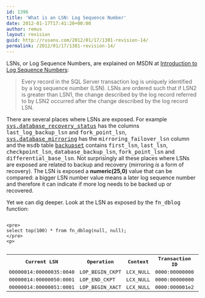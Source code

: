 ```yaml
---
id: 1396
title: 'What is an LSN: Log Sequence Number'
date: 2012-01-17T17:41:20+00:00
author: remus
layout: revision
guid: http://rusanu.com/2012/01/17/1381-revision-14/
permalink: /2012/01/17/1381-revision-14/
---
```

LSNs, or Log Sequence Numbers, are explained on MSDN at <a href="http://msdn.microsoft.com/en-us/library/ms190411.aspx" target="_blank">Introduction to Log Sequence Numbers</a>:

> Every record in the SQL Server transaction log is uniquely identified by a log sequence number (LSN). LSNs are ordered such that if LSN2 is greater than LSN1, the change described by the log record referred to by LSN2 occurred after the change described by the log record LSN.

There are several places where LSNs are exposed. For example <a href="http://msdn.microsoft.com/en-us/library/ms178575.aspx" target="_blank"><tt>sys.database_recovery_status</tt></a> has the columns <tt>last_log_backup_lsn</tt> and <tt>fork_point_lsn</tt>, <a href="http://msdn.microsoft.com/en-us/library/ms178655.aspx" target="_blank"><tt>sys.database_mirroring</tt></a> has the <tt>mirroring_failover_lsn</tt> column and the <tt>msdb</tt> table <a href="http://msdn.microsoft.com/en-us/library/ms186299.aspx" target="_blank"><tt>backupset</tt></a> contains <tt>first_lsn</tt>, <tt>last_lsn</tt>, <tt>checkpoint_lsn</tt>, <tt>database_backup_lsn</tt>, <tt>fork_point_lsn</tt> and <tt>differential_base_lsn</tt>. Not surprisingly all these places where LSNs are exposed are related to backup and recovery (mirroring _is_ a form of recovery). The LSN is exposed a **numeric(25,0)** value that can be compared: a bigger LSN number value means a later log sequence number and therefore it can indicate if more log needs to be backed up or recovered.

Yet we can dig deeper. Look at the LSN as exposed by the <tt>fn_dblog</tt> function:


<code class="prettyprint lang-sql">
&lt;pre>
select top(100) * from fn_dblog(null, null);
&lt;/pre>
&lt;p></code>

<pre><table class="sample">
  <tr>
    <th>
      Current LSN
    </th>
    
    <th>
      Operation
    </th>
    
    <th>
      Context
    </th>
    
    <th>
      Transaction ID
    </th>
    
    <th>
      ...
    </th>
  </tr>
  
  
  <tr>
    <td>
      00000014:00000035:0040
    </td>
    
    <td>
      LOP_BEGIN_CKPT
    </td>
    
    <td>
      LCX_NULL
    </td>
    
    <td>
      0000:00000000
    </td>
  </tr>
  
  
  <tr>
    <td>
      00000014:00000050:0001
    </td>
    
    <td>
      LOP_END_CKPT
    </td>
    
    <td>
      LCX_NULL
    </td>
    
    <td>
      0000:00000000
    </td>
  </tr>
  
  
  <tr>
    <td>
      00000014:00000051:0001
    </td>
    
    <td>
      LOP_BEGIN_XACT
    </td>
    
    <td>
      LCX_NULL
    </td>
    
    <td>
      0000:000001e2
    </td>
  </tr>
  
</table>
</pre>